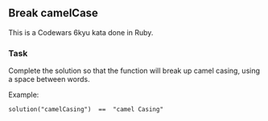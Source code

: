 ## Break camelCase

This is a Codewars 6kyu kata done in Ruby.

### Task

Complete the solution so that the function will break up camel casing, using a space between words.

Example:
```
solution("camelCasing")  ==  "camel Casing"
```
